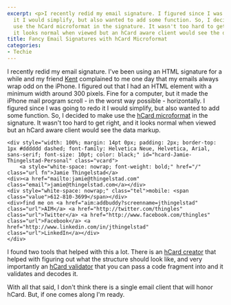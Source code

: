 ```yaml
---
excerpt: <p>I recently redid my email signature. I figured since I was going to redo
  it I would simplify, but also wanted to add some function. So, I decided to make
  use the hCard microformat in the signature. It wasn't too hard to get right, and
  it looks normal when viewed but an hCard aware client would see the data markup.</p>
title: Fancy Email Signatures with hCard Microformat
categories:
- Techie
---
```


I recently redid my email signature. I've been using an HTML signature for a while and my friend [Kent](http://www.thetangens.net/) complained to me one day that my emails always wrap odd on the iPhone. I figured out that I had an HTML element with a minimum width around 300 pixels. Fine for a computer, but it made the iPhone mail program scroll - in the worst way possible - horizontally.
I figured since I was going to redo it I would simplify, but also wanted to add some function. So, I decided to make use the [hCard microformat](http://microformats.org/wiki/hcard) in the signature. It wasn't too hard to get right, and it looks normal when viewed but an hCard aware client would see the data markup.



    
    
    <div style="width: 100%; margin: 14pt 0px; padding: 2px; border-top: 1px #dddddd dashed; font-family: Helvetica Neue, Helvetica, Arial, sans-serif; font-size: 10pt; color: black;" id="hcard-Jamie-Thingelstad-Personal" class="vcard">
    	<a style="white-space: nowrap; font-weight: bold;" href="/" class="url fn">Jamie Thingelstad</a>
    <div><a href="mailto:jamie@thingelstad.com" class="email">jamie@thingelstad.com</a></div>
    <div style="white-space: nowrap;" class="tel">mobile: <span class="value">612-810-3699</span></div>
    <div>find me on <a href="aim:addbuddy?screenname=jthingelstad" class="url">AIM</a> <a href="http://twitter.com/thingles" class="url">Twitter</a> <a href="http://www.facebook.com/thingles" class="url">Facebook</a> <a href="http://www.linkedin.com/in/jthingelstad" class="url">LinkedIn</a></div>
    </div>
    

I found two tools that helped with this a lot. There is an [hCard creator](http://microformats.org/code/hcard/creator) that helped with figuring out what the structure should look like, and very importantly an [hCard validator](http://hcard.geekhood.net/) that you can pass a code fragment into and it validates and decodes it.

With all that said, I don't think there is a single email client that will honor hCard. But, if one comes along I'm ready.
